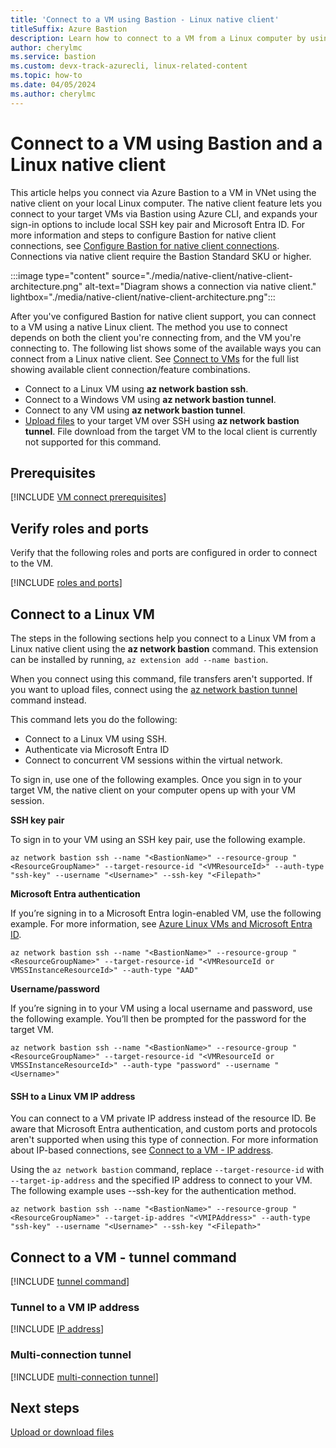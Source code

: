 ```yaml
---
title: 'Connect to a VM using Bastion - Linux native client'
titleSuffix: Azure Bastion
description: Learn how to connect to a VM from a Linux computer by using Bastion and a native client.
author: cherylmc
ms.service: bastion
ms.custom: devx-track-azurecli, linux-related-content
ms.topic: how-to
ms.date: 04/05/2024
ms.author: cherylmc
---
```


# Connect to a VM using Bastion and a Linux native client

This article helps you connect via Azure Bastion to a VM in VNet using the native client on your local Linux computer. The native client feature lets you connect to your target VMs via Bastion using Azure CLI, and expands your sign-in options to include local SSH key pair and Microsoft Entra ID. For more information and steps to configure Bastion for native client connections, see [Configure Bastion for native client connections](native-client.md). Connections via native client require the Bastion Standard SKU or higher.

:::image type="content" source="./media/native-client/native-client-architecture.png" alt-text="Diagram shows a connection via native client." lightbox="./media/native-client/native-client-architecture.png":::

After you've configured Bastion for native client support, you can connect to a VM using a native Linux client. The method you use to connect depends on both the client you're connecting from, and the VM you're connecting to. The following list shows some of the available ways you can connect from a Linux native client. See [Connect to VMs](native-client.md#connect) for the full list showing available client connection/feature combinations.

* Connect to a Linux VM using **az network bastion ssh**.
* Connect to a Windows VM using **az network bastion tunnel**.
* Connect to any VM using **az network bastion tunnel**.
* [Upload files](vm-upload-download-native.md#tunnel-command) to your target VM over SSH using **az network bastion tunnel**. File download from the target VM to the local client is currently not supported for this command.

## Prerequisites

[!INCLUDE [VM connect prerequisites](../../includes/bastion-native-pre-vm-connect.md)]

## Verify roles and ports

Verify that the following roles and ports are configured in order to connect to the VM.

[!INCLUDE [roles and ports](../../includes/bastion-native-roles-ports.md)]

## <a name="ssh"></a>Connect to a Linux VM

The steps in the following sections help you connect to a Linux VM from a Linux native client using the **az network bastion** command.  This extension can be installed by running, `az extension add --name bastion`.

When you connect using this command, file transfers aren't supported. If you want to upload files, connect using the [az network bastion tunnel](#tunnel) command instead.

This command lets you do the following:

* Connect to a Linux VM using SSH.
* Authenticate via Microsoft Entra ID
* Connect to concurrent VM sessions within the virtual network.

To sign in, use one of the following examples. Once you sign in to your target VM, the native client on your computer opens up with your VM session.

**SSH key pair**

To sign in to your VM using an SSH key pair, use the following example.

```azurecli
az network bastion ssh --name "<BastionName>" --resource-group "<ResourceGroupName>" --target-resource-id "<VMResourceId>" --auth-type "ssh-key" --username "<Username>" --ssh-key "<Filepath>"
```

**Microsoft Entra authentication**

If you’re signing in to a Microsoft Entra login-enabled VM, use the following example. For more information, see [Azure Linux VMs and Microsoft Entra ID](../active-directory/devices/howto-vm-sign-in-azure-ad-linux.md).

```azurecli
az network bastion ssh --name "<BastionName>" --resource-group "<ResourceGroupName>" --target-resource-id "<VMResourceId or VMSSInstanceResourceId>" --auth-type "AAD"
```

**Username/password**

If you’re signing in to your VM using a local username and password, use the following example. You’ll then be prompted for the password for the target VM.

```azurecli
az network bastion ssh --name "<BastionName>" --resource-group "<ResourceGroupName>" --target-resource-id "<VMResourceId or VMSSInstanceResourceId>" --auth-type "password" --username "<Username>"
```

#### <a name="VM-IP"></a>SSH to a Linux VM IP address

You can connect to a VM private IP address instead of the resource ID. Be aware that Microsoft Entra authentication, and custom ports and protocols aren't supported when using this type of connection. For more information about IP-based connections, see [Connect to a VM - IP address](connect-ip-address.md).

Using the `az network bastion` command, replace `--target-resource-id` with `--target-ip-address` and the specified IP address to connect to your VM. The following example uses --ssh-key for the authentication method.

```azurecli
az network bastion ssh --name "<BastionName>" --resource-group "<ResourceGroupName>" --target-ip-addres "<VMIPAddress>" --auth-type "ssh-key" --username "<Username>" --ssh-key "<Filepath>"
```

## <a name="tunnel"></a>Connect to a VM - tunnel command

[!INCLUDE [tunnel command](../../includes/bastion-native-connect-tunnel.md)]

### <a name="tunnel-IP"></a>Tunnel to a VM IP address

[!INCLUDE [IP address](../../includes/bastion-native-ip-address.md)]

### Multi-connection tunnel

[!INCLUDE [multi-connection tunnel](../../includes/bastion-native-connect-multi-tunnel.md)]

## Next steps

[Upload or download files](vm-upload-download-native.md)
